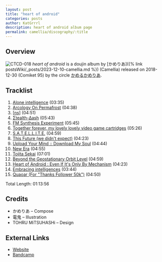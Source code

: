 ```yaml
---
layout: post
title: "heart of android"
categories: posts
author: KatGrrrl
description: heart of android album page
permalink: camellia/discography/:title
---
```


## Overview

![CTCD-018](https://cdn.camellia.wiki/images/camellia/albums/CTCD-018.jpg)
*heart of android* is a doujin album by [かめりあ]({% link postsWiki/_posts/2023-12-10-camellia.md %}) (Camellia) released on 2018-12-30 (Comiket 95) by the circle [かめるかめりあ](#).

## Tracklist

1. [Alone intelligence](<{% link postsInclude/_posts/camellia/songs/Alone-intelligence/2024-03-31-Alone-intelligence.md %}>) (03:35)
2. [Arcology On Permafrost](<{% link postsInclude/_posts/camellia/songs/Arcology-On-Permafrost/2024-03-31-Arcology-On-Permafrost.md %}>) (04:38)
3. [\[ns\]](<{% link postsInclude/_posts/camellia/songs/ns/2024-03-31-ns.md %}>) (04:51)
4. [Σtealth-Δash](<{% link postsInclude/_posts/camellia/songs/Stealth-Dash/2024-03-31-Stealth-Dash.md %}>) (05:43)
5. [FM Synthesis Experiment](<{% link postsInclude/_posts/camellia/songs/FM-Synthesis-Experiment/2024-03-31-FM-Synthesis-Experiment.md %}>) (05:45)
6. [Together forever, my lovely lovely video game cartridges](<{% link postsInclude/_posts/camellia/songs/Together-forever-my-lovely-lovely-video-game-cartridges/2024-03-31-Together-forever-my-lovely-lovely-video-game-cartridges.md %}>) (05:26)
7. [S.A.T.E.L.L.I.T.E.](<{% link postsInclude/_posts/camellia/songs/S-A-T-E-L-L-I-T-E-/2024-03-31-S-A-T-E-L-L-I-T-E-.md %}>) (04:59)
8. [This Future (we didn't expect)](<{% link postsInclude/_posts/camellia/songs/This-Future-we-didnt-expect/2024-03-31-This-Future-we-didnt-expect.md %}>) (04:23)
9. [Upload Your Mind :: Download My Soul](<{% link postsInclude/_posts/camellia/songs/Upload-Your-Mind-Download-My-Soul/2024-03-31-Upload-Your-Mind-Download-My-Soul.md %}>) (04:44)
10. [New Era](<{% link postsInclude/_posts/camellia/songs/New-Era/2024-03-31-New-Era.md %}>) (04:55)
11. [Tojita Sekai](<{% link postsInclude/_posts/camellia/songs/Tojita-Sekai/2024-03-31-Tojita-Sekai.md %}>) (07:01)
12. [Beyond the Geostationary Orbit Level](<{% link postsInclude/_posts/camellia/songs/Beyond-the-Geostationary-Orbit-Level/2024-03-31-Beyond-the-Geostationary-Orbit-Level.md %}>) (04:59)
13. [Heart of Android : Even If It's Only By Mechanism](<{% link postsInclude/_posts/camellia/songs/Heart-of-Android-Even-If-Its-Only-By-Mechanism/2024-03-31-Heart-of-Android-Even-If-Its-Only-By-Mechanism.md %}>) (04:23)
14. [Embracing intelligences](<{% link postsInclude/_posts/camellia/songs/Embracing-intelligences/2024-03-31-Embracing-intelligences.md %}>) (03:44)
15. [Quaoar (For "Thanks Follower 50k")](<{% link postsInclude/_posts/camellia/songs/Quaoar/2024-03-31-Quaoar.md %}>) (04:50)

Total Length: 01:13:56

## Credits

* かめりあ – Compose
* 電鬼 – Illustration
* TOHRU MiTSUHASHi – Design

## External Links

* [Website](https://cametek.jp/heartofandroid/)
* [Bandcamp](https://cametek.bandcamp.com/album/heart-of-android)
